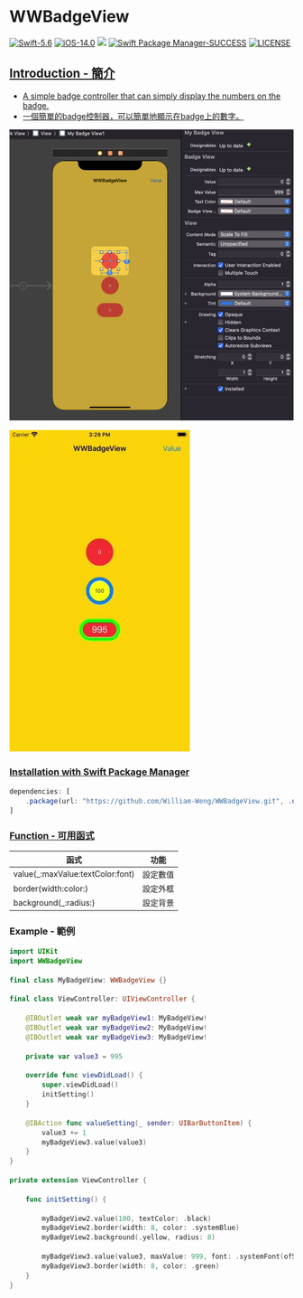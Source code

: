 # WWBadgeView
[![Swift-5.6](https://img.shields.io/badge/Swift-5.6-orange.svg?style=flat)](https://developer.apple.com/swift/) [![iOS-14.0](https://img.shields.io/badge/iOS-14.0-pink.svg?style=flat)](https://developer.apple.com/swift/) ![](https://img.shields.io/github/v/tag/William-Weng/WWBadgeView) [![Swift Package Manager-SUCCESS](https://img.shields.io/badge/Swift_Package_Manager-SUCCESS-blue.svg?style=flat)](https://developer.apple.com/swift/) [![LICENSE](https://img.shields.io/badge/LICENSE-MIT-yellow.svg?style=flat)](https://developer.apple.com/swift/)

## [Introduction - 簡介](https://swiftpackageindex.com/William-Weng)
- [A simple badge controller that can simply display the numbers on the badge.](https://developer.apple.com/documentation/uikit/uiapplication/1622918-applicationiconbadgenumber)
- [一個簡單的badge控制器，可以簡單地顯示在badge上的數字。](https://developer.apple.com/documentation/usernotifications/unusernotificationcenter/setbadgecount&lt;_:withcompletionhandler:&gt;)

![](./Example.png)

![](./Example.webp)

### [Installation with Swift Package Manager](https://medium.com/彼得潘的-swift-ios-app-開發問題解答集/使用-spm-安裝第三方套件-xcode-11-新功能-2c4ffcf85b4b)
```js
dependencies: [
    .package(url: "https://github.com/William-Weng/WWBadgeView.git", .upToNextMajor(from: "1.0.0"))
]
```

### [Function - 可用函式](https://platform.openai.com/)
|函式|功能|
|-|-|
|value(_:maxValue:textColor:font)|設定數值|
|border(width:color:)|設定外框|
|background(_:radius:)|設定背景|

### Example - 範例
```swift
import UIKit
import WWBadgeView

final class MyBadgeView: WWBadgeView {}

final class ViewController: UIViewController {
    
    @IBOutlet weak var myBadgeView1: MyBadgeView!
    @IBOutlet weak var myBadgeView2: MyBadgeView!
    @IBOutlet weak var myBadgeView3: MyBadgeView!

    private var value3 = 995
    
    override func viewDidLoad() {
        super.viewDidLoad()
        initSetting()
    }
    
    @IBAction func valueSetting(_ sender: UIBarButtonItem) {
        value3 += 1
        myBadgeView3.value(value3)
    }
}

private extension ViewController {
    
    func initSetting() {
        
        myBadgeView2.value(100, textColor: .black)
        myBadgeView2.border(width: 8, color: .systemBlue)
        myBadgeView2.background(.yellow, radius: 8)
        
        myBadgeView3.value(value3, maxValue: 999, font: .systemFont(ofSize: 20))
        myBadgeView3.border(width: 8, color: .green)
    }
}
```
